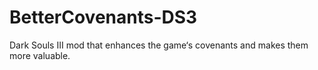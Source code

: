 # BetterCovenants-DS3
Dark Souls III mod that enhances the game‘s covenants and makes them more valuable.
